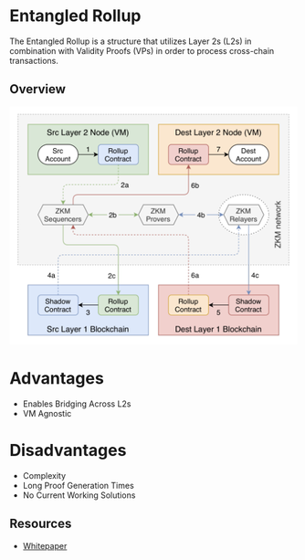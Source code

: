 # Entangled Rollup

The Entangled Rollup is a structure that utilizes Layer 2s (L2s) in combination with Validity Proofs (VPs) in order to process cross-chain transactions.

## Overview

![Entangled Rollup Overview](../../assets/entangled-rollup.png)

# Advantages

- Enables Bridging Across L2s
- VM Agnostic

# Disadvantages

- Complexity
- Long Proof Generation Times
- No Current Working Solutions

## Resources

- [Whitepaper](https://whitepaper.zkm.io/entangled_rollup_light_paper.pdf)
